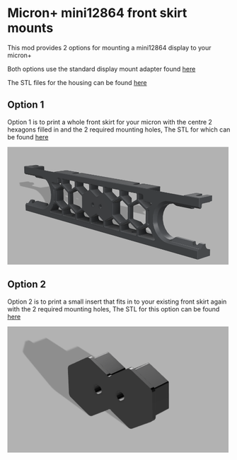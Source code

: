 <h1>Micron+ mini12864 front skirt mounts</h1>

This mod provides 2 options for mounting a mini12864 display to your micron+

Both options use the standard display mount adapter found
[here](https://github.com/PrintersForAnts/Micron/blob/main/STLs/Electronics/120/display/display_mount.stl)

The STL files for the housing can be found
[here](https://github.com/PrintersForAnts/Micron/tree/main/STLs/Electronics/120/display/Mini-12864)


<h2>Option 1</h2>

Option 1 is to print a whole front skirt for your micron with the centre 2 hexagons filled in and the 2 required mounting holes, The STL for which can be found [here](<https://github.com/PrintersForAnts/Micron/blob/main/Mods/Shix/MicronPlus mini12864 front skirt mount/STL/180_front_skirt_x1_display.stl>)

<img src="./Img/FullSkirtMount.png" width="500" >


<h2>Option 2</h2>

Option 2 is to print a small insert that fits in to your existing front skirt again with the 2 required mounting holes, The STL for this option can be found [here](<https://github.com/PrintersForAnts/Micron/blob/main/Mods/Shix/MicronPlus mini12864 front skirt mount/STL/SkirtInsert.stl>)

<img src="./Img/SkirtInsert.png" width="500" >
